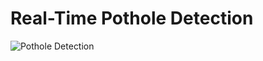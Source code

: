 # Real-Time Pothole Detection
![Pothole Detection](https://github.com/Over-Leveraged/Real-Time_Pothole_Detection/assets/71809218/24deb189-7a81-4e2e-8707-93d3e0e50a74)
